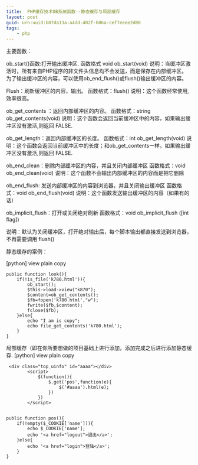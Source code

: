 ```yaml
---
title:  PHP缓存技术OB系统函数--静态缓存与局部缓存
layout: post
guid: urn:uuid:b87da13a-a4dd-402f-b06a-cef7eeee2d80
tags:
    - php
---
```

主要函数：


ob_start()函数:打开输出缓冲区.
函数格式
void ob_start(void)
说明：当缓冲区激活时，所有来自PHP程序的非文件头信息均不会发送，而是保存在内部缓冲区。为了输出缓冲区的内容，可以使用ob_end_flush()或flush()输出缓冲区的内容。

Flush：刷新缓冲区的内容，输出。
函数格式：flush()
说明：这个函数经常使用,效率很高。

ob_get_contents ：返回内部缓冲区的内容。
函数格式：string ob_get_contents(void)
说明：这个函数会返回当前缓冲区中的内容，如果输出缓冲区没有激活,则返回 FALSE.

ob_get_length：返回内部缓冲区的长度。
函数格式：int ob_get_length(void)
说明：这个函数会返回当前缓冲区中的长度；和ob_get_contents一样，如果输出缓冲区没有激活,则返回 FALSE.

ob_end_clean：删除内部缓冲区的内容，并且关闭内部缓冲区
函数格式：void ob_end_clean(void)
说明：这个函数不会输出内部缓冲区的内容而是把它删除

ob_end_flush: 发送内部缓冲区的内容到浏览器，并且关闭输出缓冲区
函数格式：void ob_end_flush(void)
说明：这个函数发送输出缓冲区的内容（如果有的话）

ob_implicit_flush：打开或关闭绝对刷新
函数格式：void ob_implicit_flush ([int flag])

说明：默认为关闭缓冲区，打开绝对输出后，每个脚本输出都直接发送到浏览器，不再需要调用 flush()


静态缓存的案例：

[python] view plain copy

    public function look(){  
        if(!is_file('k780.html')){  
            ob_start();  
            $this->load->view("k870");  
            $content=ob_get_contents();  
            $fb=fopen('k780.html',"w");  
            fwrite($fb,$content);  
            fclose($fb);  
        }else{  
            echo "I am is copy";  
            echo file_get_contents('k780.html');  
        }  
    }  




局部缓存（即在你所要想做的项目基础上进行添加，添加完成之后进行添加静态缓存.
[python] view plain copy

     <div class="top_uinfo" id="aaaa"></div>  
            <script>  
                $(function(){  
                    $.get('pos',function(e){  
                        $('#aaaa').html(e);  
                    })  
                })  
            </script>  
      
      
    public function pos(){  
        if(!empty($_COOKIE['name'])){  
            echo $_COOKIE['name'];  
            echo '<a href="logout">退出</a>';  
        }else{  
            echo '<a href="login">登陆</a>';  
        }  
    }  